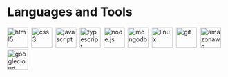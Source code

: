 # Languages and Tools

<img alt="html5" title="html5" height="48" width="48" src="https://cdn.simpleicons.org/html5">&nbsp;
<img alt="css3" title="css3" height="48" width="48" src="https://cdn.simpleicons.org/css3">&nbsp;
<img alt="javascript" title="javascript" height="48" width="48" src="https://cdn.simpleicons.org/javascript">&nbsp;
<img alt="typescript" title="typescript" height="48" width="48" src="https://cdn.simpleicons.org/typescript">&nbsp;
<img alt="node.js" title="node.js" height="48" width="48" src="https://cdn.simpleicons.org/node.js">&nbsp;
<img alt="mongodb" title="mongodb" height="48" width="48" src="https://cdn.simpleicons.org/mongodb">&nbsp;
<img alt="linux" title="linux" height="48" width="48" src="https://cdn.simpleicons.org/linux">&nbsp;
<img alt="git" title="git" height="48" width="48" src="https://cdn.simpleicons.org/git">&nbsp;
<img alt="amazonaws" title="amazonaws" height="48" width="48" src="https://cdn.simpleicons.org/amazonaws">&nbsp;
<img alt="googlecloud" title="googlecloud" height="48" width="48" src="https://cdn.simpleicons.org/googlecloud">&nbsp;
